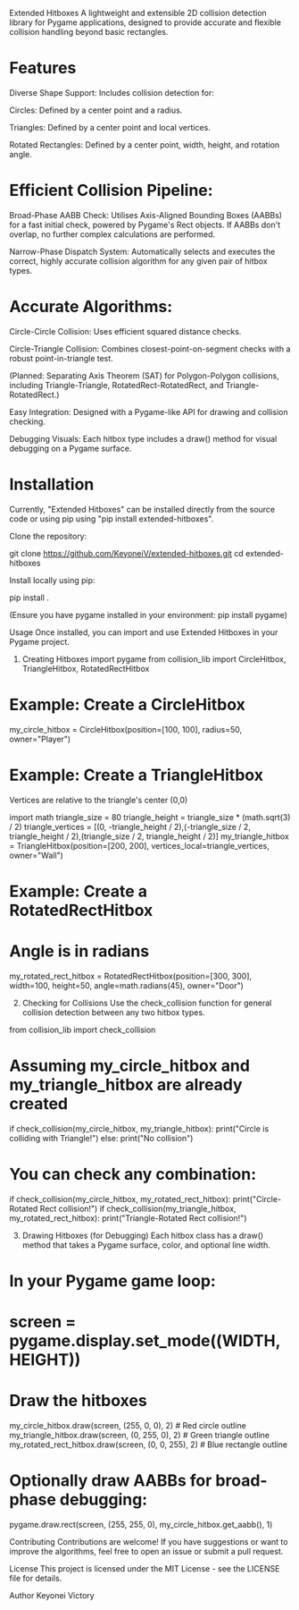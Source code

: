 Extended Hitboxes
A lightweight and extensible 2D collision detection library for Pygame applications, designed to provide accurate and flexible collision handling beyond basic rectangles.

# Features

Diverse Shape Support: Includes collision detection for:

Circles: Defined by a center point and a radius.

Triangles: Defined by a center point and local vertices.

Rotated Rectangles: Defined by a center point, width, height, and rotation angle.

# Efficient Collision Pipeline:

Broad-Phase AABB Check: Utilises Axis-Aligned Bounding Boxes (AABBs) for a fast initial check, powered by Pygame's Rect objects. If AABBs don't overlap, no further complex calculations are performed.

Narrow-Phase Dispatch System: Automatically selects and executes the correct, highly accurate collision algorithm for any given pair of hitbox types.

# Accurate Algorithms:

Circle-Circle Collision: Uses efficient squared distance checks.

Circle-Triangle Collision: Combines closest-point-on-segment checks with a robust point-in-triangle test.

(Planned: Separating Axis Theorem (SAT) for Polygon-Polygon collisions, including Triangle-Triangle, RotatedRect-RotatedRect, and Triangle-RotatedRect.)

Easy Integration: Designed with a Pygame-like API for drawing and collision checking.

Debugging Visuals: Each hitbox type includes a draw() method for visual debugging on a Pygame surface.

# Installation
Currently, "Extended Hitboxes" can be installed directly from the source code or using pip using "pip install extended-hitboxes".

Clone the repository:

git clone https://github.com/KeyoneiV/extended-hitboxes.git
cd extended-hitboxes

Install locally using pip:

pip install .

(Ensure you have pygame installed in your environment: pip install pygame)

Usage
Once installed, you can import and use Extended Hitboxes in your Pygame project.

1. Creating Hitboxes
   import pygame
   from collision_lib import CircleHitbox, TriangleHitbox, RotatedRectHitbox

# Example: Create a CircleHitbox
my_circle_hitbox = CircleHitbox(position=[100, 100], radius=50, owner="Player")

# Example: Create a TriangleHitbox

Vertices are relative to the triangle's center (0,0)

import math
triangle_size = 80
triangle_height = triangle_size * (math.sqrt(3) / 2)
triangle_vertices = [(0, -triangle_height / 2),(-triangle_size / 2, triangle_height / 2),(triangle_size / 2, triangle_height / 2)]
my_triangle_hitbox = TriangleHitbox(position=[200, 200], vertices_local=triangle_vertices, owner="Wall")

# Example: Create a RotatedRectHitbox
# Angle is in radians
my_rotated_rect_hitbox = RotatedRectHitbox(position=[300, 300], width=100, height=50, angle=math.radians(45), owner="Door")

2. Checking for Collisions
   Use the check_collision function for general collision detection between any two hitbox types.

from collision_lib import check_collision

# Assuming my_circle_hitbox and my_triangle_hitbox are already created
if check_collision(my_circle_hitbox, my_triangle_hitbox):
    print("Circle is colliding with Triangle!")
else:
    print("No collision")

# You can check any combination:
if check_collision(my_circle_hitbox, my_rotated_rect_hitbox):
    print("Circle-Rotated Rect collision!")
if check_collision(my_triangle_hitbox, my_rotated_rect_hitbox):
    print("Triangle-Rotated Rect collision!")

3. Drawing Hitboxes (for Debugging)
   Each hitbox class has a draw() method that takes a Pygame surface, color, and optional line width.

# In your Pygame game loop:
# screen = pygame.display.set_mode((WIDTH, HEIGHT))

# Draw the hitboxes
my_circle_hitbox.draw(screen, (255, 0, 0), 2) # Red circle outline
my_triangle_hitbox.draw(screen, (0, 255, 0), 2) # Green triangle outline
my_rotated_rect_hitbox.draw(screen, (0, 0, 255), 2) # Blue rectangle outline

# Optionally draw AABBs for broad-phase debugging:
pygame.draw.rect(screen, (255, 255, 0), my_circle_hitbox.get_aabb(), 1)

Contributing
Contributions are welcome! If you have suggestions or want to improve the algorithms, feel free to open an issue or submit a pull request.

License
This project is licensed under the MIT License - see the LICENSE file for details.

Author
Keyonei Victory
